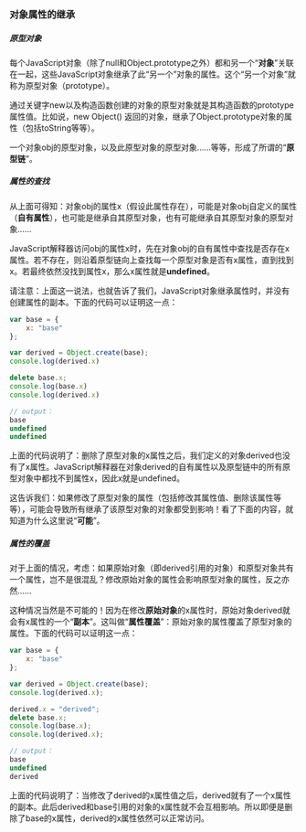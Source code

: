 ### 对象属性的继承
##### 原型对象
每个JavaScript对象（除了null和Object.prototype之外）都和另一个“**对象**”关联在一起，这些JavaScript对象继承了此“另一个”对象的属性。这个“另一个对象”就称为原型对象（prototype）。

通过关键字new以及构造函数创建的对象的原型对象就是其构造函数的prototype属性值。比如说，new Object() 返回的对象，继承了Object.prototype对象的属性（包括toString等等）。

一个对象obj的原型对象，以及此原型对象的原型对象......等等，形成了所谓的“**原型链**”。

##### 属性的查找
从上面可得知：对象obj的属性x（假设此属性存在），可能是对象obj自定义的属性（**自有属性**），也可能是继承自其原型对象，也有可能继承自其原型对象的原型对象......

JavaScript解释器访问obj的属性x时，先在对象obj的自有属性中查找是否存在x属性。若不存在，则沿着原型链向上查找每一个原型对象是否有x属性，直到找到x。若最终依然没找到属性x，那么x属性就是**undefined**。

请注意：上面这一说法，也就告诉了我们，JavaScript对象继承属性时，并没有创建属性的副本。下面的代码可以证明这一点：
```JavaScript
var base = {
    x: "base"
};

var derived = Object.create(base);
console.log(derived.x)

delete base.x;
console.log(base.x)
console.log(derived.x)

// output：
base
undefined
undefined
```
上面的代码说明了：删除了原型对象的x属性之后，我们定义的对象derived也没有了x属性。JavaScript解释器在对象derived的自有属性以及原型链中的所有原型对象中都找不到属性x，因此x就是undefined。

这告诉我们：如果修改了原型对象的属性（包括修改其属性值、删除该属性等等），可能会导致所有继承了该原型对象的对象都受到影响！看了下面的内容，就知道为什么这里说“**可能**”。

##### 属性的覆盖
对于上面的情况，考虑：如果原始对象（即derived引用的对象）和原型对象共有一个属性，岂不是很混乱？修改原始对象的属性会影响原型对象的属性，反之亦然......

这种情况当然是不可能的！因为在修改**原始对象**的x属性时，原始对象derived就会有x属性的一个“**副本**”。这叫做“**属性覆盖**”：原始对象的属性覆盖了原型对象的属性。下面的代码可以证明这一点：
```JavaScript
var base = {
    x: "base"
};

var derived = Object.create(base);
console.log(derived.x);

derived.x = "derived";
delete base.x;
console.log(base.x);
console.log(derived.x);

// output：
base
undefined
derived
```
上面的代码说明了：当修改了derived的x属性值之后，derived就有了一个x属性的副本。此后derived和base引用的对象的x属性就不会互相影响。所以即便是删除了base的x属性，derived的x属性依然可以正常访问。




